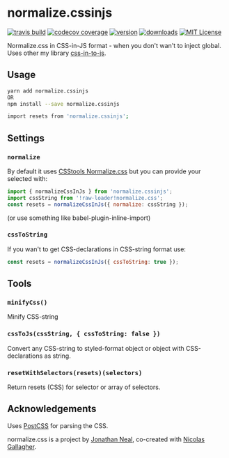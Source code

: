 # normalize.cssinjs

[![travis build](https://img.shields.io/travis/J-Kallunki/normalize.cssinjs.svg?style=flat-square)](https://travis-ci.org/J-Kallunki/normalize.cssinjs)
[![codecov coverage](https://img.shields.io/codecov/c/github/J-Kallunki/normalize.cssinjs.svg?style=flat-square)](https://codecov.io/github/J-Kallunki/normalize.cssinjs)
[![version](https://img.shields.io/npm/v/normalize.cssinjs.svg?style=flat-square)](http://npm.im/normalize.cssinjs)
[![downloads](https://img.shields.io/npm/dm/normalize.cssinjs.svg?style=flat-square)](http://npm-stat.com/charts.html?package=normalize.cssinjs&from=2015-08-01)
[![MIT License](https://img.shields.io/npm/l/normalize.cssinjs.svg?style=flat-square)](http://opensource.org/licenses/MIT)

Normalize.css in CSS-in-JS format - when you don't wan't to inject global. Uses other my library [css-in-to-js](https://github.com/J-Kallunki/css-in-to-js).

## Usage

```bash
yarn add normalize.cssinjs
OR
npm install --save normalize.cssinjs
```

```bash
import resets from 'normalize.cssinjs';
```

## Settings

### `normalize`

By default it uses [CSStools Normalize.css](https://github.com/csstools/normalize.css/) but you can provide your selected with:

```javascript
import { normalizeCssInJs } from 'normalize.cssinjs';
import cssString from '!raw-loader!normalize.css';
const resets = normalizeCssInJs({ normalize: cssString });
```

(or use something like babel-plugin-inline-import)

### `cssToString`

If you wan't to get CSS-declarations in CSS-string format use:

```javascript
const resets = normalizeCssInJs({ cssToString: true });
```

## Tools

### `minifyCss()`

Minify CSS-string

### `cssToJs(cssString, { cssToString: false })`

Convert any CSS-string to styled-format object or object with CSS-declarations as string.

### `resetWithSelectors(resets)(selectors)`

Return resets (CSS) for selector or array of selectors.

## Acknowledgements

Uses [PostCSS](https://github.com/postcss/postcss) for parsing the CSS.

normalize.css is a project by [Jonathan Neal](https://github.com/jonathantneal), co-created with [Nicolas Gallagher](https://github.com/necolas).
